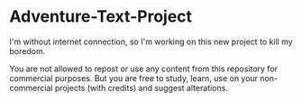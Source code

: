 # Adventure-Text-Project
 I'm without internet connection, so I'm working on this new project to kill my boredom.

 You are not allowed to repost or use any content from this repository for commercial purposes. But you are free to study, learn, use on your non-commercial projects (with credits) and suggest alterations. 
